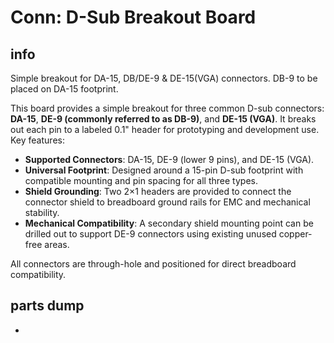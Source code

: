 # Conn: D-Sub Breakout Board

## info

Simple breakout for DA-15, DB/DE-9 & DE-15(VGA) connectors. DB-9 to be placed on DA-15 footprint.

This board provides a simple breakout for three common D-sub connectors: **DA-15**, **DE-9 (commonly referred to as DB-9)**, and **DE-15 (VGA)**. It breaks out each pin to a labeled 0.1" header for prototyping and development use. Key features:

- **Supported Connectors**: DA-15, DE-9 (lower 9 pins), and DE-15 (VGA).
- **Universal Footprint**: Designed around a 15-pin D-sub footprint with compatible mounting and pin spacing for all three types.
- **Shield Grounding**: Two 2×1 headers are provided to connect the connector shield to breadboard ground rails for EMC and mechanical stability.
- **Mechanical Compatibility**: A secondary shield mounting point can be drilled out to support DE-9 connectors using existing unused copper-free areas.

All connectors are through-hole and positioned for direct breadboard compatibility.

## parts dump

-
